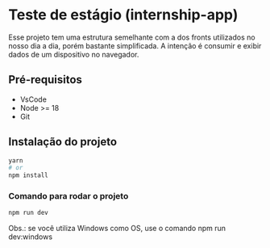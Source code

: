# Teste de estágio (internship-app)

Esse projeto tem uma estrutura semelhante com a dos fronts utilizados no nosso dia a dia, porém bastante simplificada. A intenção é consumir e exibir dados de um dispositivo no navegador.

## Pré-requisitos

- VsCode
- Node >= 18
- Git

## Instalação do projeto

```bash
yarn
# or
npm install
```

### Comando para rodar o projeto

```bash
npm run dev
```

Obs.: se você utiliza Windows como OS, use o comando npm run dev:windows
